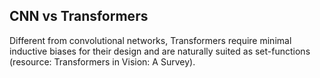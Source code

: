 ## CNN vs Transformers
Different from convolutional networks, Transformers require minimal inductive biases for their design and are naturally suited as set-functions (resource: Transformers in Vision: A Survey).
